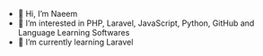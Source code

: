 - 👋 Hi, I’m Naeem
- 👀 I’m interested in PHP, Laravel, JavaScript, Python, GitHub and Language Learning Softwares
- 🌱 I’m currently learning Laravel


<!---
naeemtawwos/naeemtawwos is a ✨ special ✨ repository because its `README.md` (this file) appears on your GitHub profile.
You can click the Preview link to take a look at your changes.
--->

